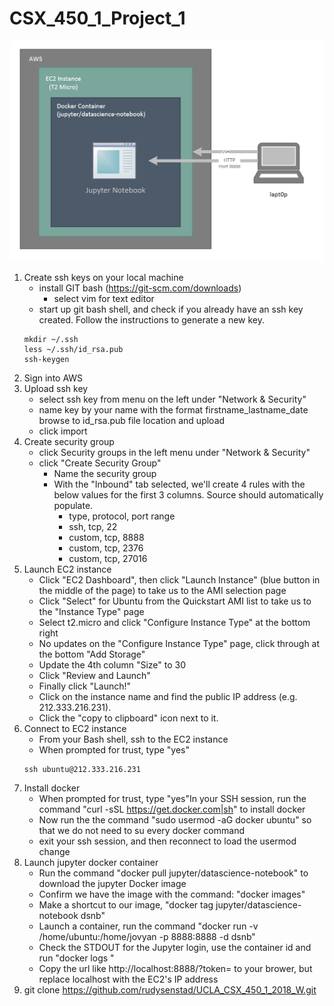# CSX_450_1_Project_1

![jupyter-setp](jupyter-docker-aws-setup.png "User access to setup and diagram of embedded layout")


1. Create ssh keys on your local machine
   - install GIT bash (https://git-scm.com/downloads)
     - select vim for text editor
   - start up git bash shell, and check if you already have an ssh key created. Follow the instructions to generate a new key.
   ```
   mkdir ~/.ssh
   less ~/.ssh/id_rsa.pub
   ssh-keygen
   ```
2. Sign into AWS
3. Upload ssh key
   - select ssh key from menu on the left under "Network & Security"
   - name key by your name with the format firstname_lastname_date browse to id_rsa.pub file location and upload
   - click import
4. Create security group
   - click Security groups in the left menu under "Network & Security"
   - click "Create Security Group"
     - Name the security group
     - With the "Inbound" tab selected, we'll create 4 rules with the below values for the first 3 columns. Source should automatically populate.
       - type, protocol, port range
       - ssh, tcp, 22
       - custom, tcp, 8888
       - custom, tcp, 2376
       - custom, tcp, 27016
5. Launch EC2 instance
   - Click "EC2 Dashboard", then click "Launch Instance" (blue button in the middle of the page) to take us to the AMI selection page
   - Click "Select" for Ubuntu from the Quickstart AMI list to take us to the "Instance Type" page
   - Select t2.micro and click "Configure Instance Type" at the bottom right
   - No updates on the "Configure Instance Type" page, click through at the bottom "Add Storage"
   - Update the 4th column "Size" to 30
   - Click "Review and Launch"
   - Finally click "Launch!"
   - Click on the instance name and find the public IP address (e.g. 212.333.216.231). 
   - Click the "copy to clipboard" icon next to it.
6. Connect to EC2 instance
   - From your Bash shell, ssh to the EC2 instance 
   - When prompted for trust, type "yes"
   ```
   ssh ubuntu@212.333.216.231
   ```
7. Install docker
   - When prompted for trust, type "yes"In your SSH session, run the command "curl -sSL https://get.docker.com|sh" to install docker
   - Now run the the command "sudo usermod -aG docker ubuntu" so that we do not need to su every docker command
   - exit your ssh session, and then reconnect to load the usermod change
8. Launch jupyter docker container
   - Run the command "docker pull jupyter/datascience-notebook" to download the jupyter Docker image
   - Confirm we have the image with the command: "docker images"
   - Make a shortcut to our image, "docker tag jupyter/datascience-notebook dsnb"
   - Launch a container, run the command "docker run -v /home/ubuntu:/home/jovyan -p 8888:8888 -d dsnb"	
   - Check the STDOUT for the Jupyter login, use the container id and run "docker logs <container id>"
   - Copy the url like http://localhost:8888/?token=<some sha256> to your brower, but replace localhost with the EC2's IP address
9. git clone https://github.com/rudysenstad/UCLA_CSX_450_1_2018_W.git
